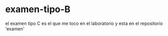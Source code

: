 # examen-tipo-B

el examen tipo C es el que me toco en el laboratorio y esta en el repositorio 'examen'
